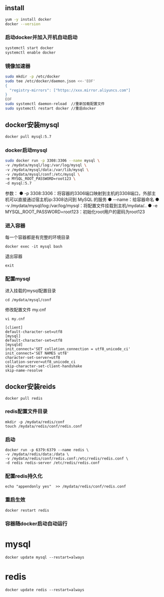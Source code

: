 ## install
``` bash
yum -y install docker
docker --version
```

###  启动docker并加入开机自动启动
``` bash
systemctl start docker
systemctl enable docker

```
### 镜像加速器
``` bash
sudo mkdir -p /etc/docker
sudo tee /etc/docker/daemon.json <<-'EOF'
{
  "registry-mirrors": ["https://xxx.mirror.aliyuncs.com"]
}
EOF
sudo systemctl daemon-reload  //重新加载配置文件
sudo systemctl restart docker //重启docker
```

## docker安装mysql
``` bash
docker pull mysql:5.7
```
### docker启动mysql
``` bash
sudo docker run -p 3308:3306 --name mysql \
-v /mydata/mysql/log:/var/log/mysql \
-v /mydata/mysql/data:/var/lib/mysql \
-v /mydata/mysql/conf:/etc/mysql \
-e MYSQL_ROOT_PASSWORD=root123 \
-d mysql:5.7
```
参数：
● -p 3308:3306：将容器的3306端口映射到主机的3308端口，外部主机可以直接通过宿主机ip:3308访问到 MySQL 的服务
● --name：给容器命名
● -v /mydata/mysql/log:/var/log/mysql：将配置文件挂载到主机/mydata/..
● -e MYSQL_ROOT_PASSWORD=root123：初始化root用户的密码为root123

### 进入容器
每一个容器都是有完整的环境目录
```
docker exec -it mysql bash   
```
退出容器
```
exit
```

### 配置mysql
进入挂载的mysql配置目录
```
cd /mydata/mysql/conf
```
修改配置文件 my.cnf
```
vi my.cnf

[client]
default-character-set=utf8
[mysql]
default-character-set=utf8
[mysqld]
init_connect='SET collation_connection = utf8_unicode_ci'
init_connect='SET NAMES utf8'
character-set-server=utf8
collation-server=utf8_unicode_ci
skip-character-set-client-handshake
skip-name-resolve

```

## docker安装reids

```
docker pull redis
```

### redis配置文件目录
```
mkdir -p /mydata/redis/conf
touch /mydata/redis/conf/redis.conf
```
### 启动
```
docker run -p 6379:6379 --name redis \
-v /mydata/redis/data:/data \
-v /mydata/redis/conf/redis.conf:/etc/redis/redis.conf \
-d redis redis-server /etc/redis/redis.conf
```

### 配置redis持久化
```
echo "appendonly yes"  >> /mydata/redis/conf/redis.conf
```
### 重启生效
```
docker restart redis
```
### 容器随docker启动自动运行
# mysql
```
docker update mysql --restart=always
```
# redis
```
docker update redis --restart=always
```

